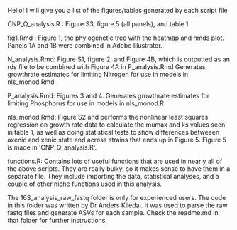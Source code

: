 Hello! I will give you a list of the figures/tables generated by each script file

CNP_Q_analysis.R : Figure S3, figure 5 (all panels), and table 1

fig1.Rmd : Figure 1, the phylogenetic tree with the heatmap and nmds plot. Panels 1A and 1B were combined in Adobe Illustrator.

N_analysis.Rmd: Figure S1, figure 2, and Figure 4B, which is outputted as an rds file to be combined with Figure 4A in     P_analysis.Rmd Generates growthrate estimates for limiting Nitrogen for use in models in nls_monod.Rmd

P_analysis.Rmd: Figures 3 and 4. Generates growthrate estimates for limiting Phosphorus for use in models in nls_monod.R

nls_monod.Rmd: Figure S2 and performs the nonlinear least squares regression on growth rate data to calculate the mumax and ks values seen in table 1, as well as doing statistical tests to show differences betweeen axenic and xenic state and across strains that ends up in Figure 5. Figure 5 is made in 'CNP_Q_analysis.R'.

functions.R: Contains lots of useful functions that are used in nearly all of the above scripts. They are really bulky, so it makes sense to have them in a separate file. They include importing the data, statistical analyses, and a couple of other niche functions used in this analysis.

The 16S_analysis_raw_fastq folder is only for experienced users. The code in this folder was written by Dr Anders Kiledal. It was used to parse the raw fastq files and generate ASVs for each sample. Check the readme.md in that folder for further instructions.
